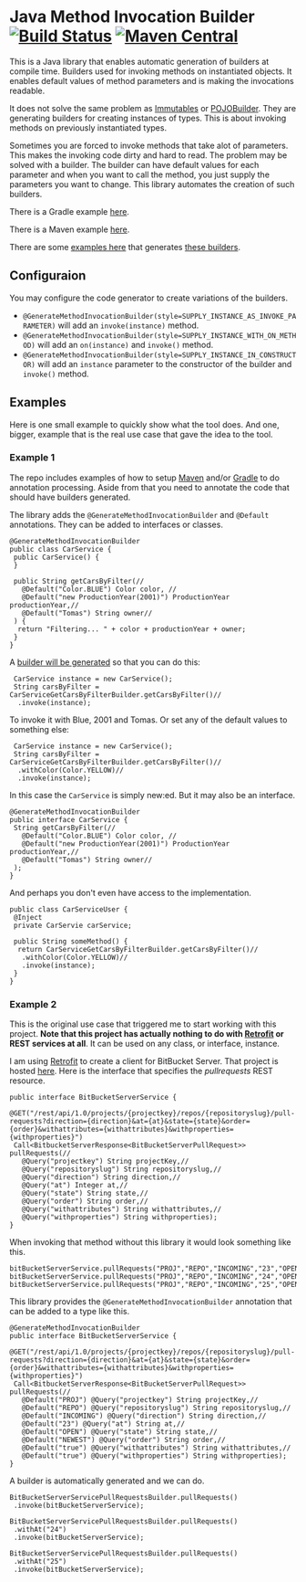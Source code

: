 # Java Method Invocation Builder [![Build Status](https://travis-ci.org/tomasbjerre/java-method-invocation-builder.svg?branch=master)](https://travis-ci.org/tomasbjerre/java-method-invocation-builder) [![Maven Central](https://maven-badges.herokuapp.com/maven-central/se.bjurr.jmib/java-method-invocation-builder/badge.svg)](https://maven-badges.herokuapp.com/maven-central/se.bjurr.jmib/java-method-invocation-builder)

This is a Java library that enables automatic generation of builders at compile time. Builders used for invoking methods on instantiated objects. It enables default values of method parameters and is making the invocations readable.

It does not solve the same problem as [Immutables](https://immutables.github.io/) or [POJOBuilder](https://github.com/mkarneim/pojobuilder). They are generating builders for creating instances of types. This is about invoking methods on previously instantiated types.

Sometimes you are forced to invoke methods that take alot of parameters. This makes the invoking code dirty and hard to read. The problem may be solved with a builder. The builder can have default values for each parameter and when you want to call the method, you just supply the parameters you want to change. This library automates the creation of such builders.

There is a Gradle example [here](https://github.com/tomasbjerre/java-method-invocation-builder/tree/master/example-gradle).

There is a Maven example [here](https://github.com/tomasbjerre/java-method-invocation-builder/tree/master/example-maven).

There are some [examples here](https://github.com/tomasbjerre/java-method-invocation-builder/tree/master/src/test/java/se/bjurr/jmib/testcases) that generates [these builders](https://github.com/tomasbjerre/java-method-invocation-builder/tree/master/src/test/expected/se/bjurr/jmib/testcases).


## Configuraion

You may configure the code generator to create variations of the builders.

 * `@GenerateMethodInvocationBuilder(style=SUPPLY_INSTANCE_AS_INVOKE_PARAMETER)` will add an `invoke(instance)` method.
 * `@GenerateMethodInvocationBuilder(style=SUPPLY_INSTANCE_WITH_ON_METHOD)` will add an `on(instance)` and `invoke()` method.
 * `@GenerateMethodInvocationBuilder(style=SUPPLY_INSTANCE_IN_CONSTRUCTOR)` will add an `instance` parameter to the constructor of the builder and `invoke()` method.


## Examples
Here is one small example to quickly show what the tool does. And one, bigger, example that is the real use case that gave the idea to the tool.

### Example 1

The repo includes examples of how to setup [Maven](https://github.com/tomasbjerre/java-method-invocation-builder/tree/master/example-maven) and/or [Gradle](https://github.com/tomasbjerre/java-method-invocation-builder/tree/master/example-gradle) to do annotation processing. Aside from that you need to annotate the code that should have builders generated.

The library adds the `@GenerateMethodInvocationBuilder` and `@Default` annotations. They can be added to interfaces or classes.
```
@GenerateMethodInvocationBuilder
public class CarService {
 public CarService() {
 }

 public String getCarsByFilter(//
   @Default("Color.BLUE") Color color, //
   @Default("new ProductionYear(2001)") ProductionYear productionYear,//
   @Default("Tomas") String owner//
 ) {
  return "Filtering... " + color + productionYear + owner;
 }
}
```

A [builder will be generated](https://github.com/tomasbjerre/java-method-invocation-builder/blob/master/src/test/expected/se/bjurr/jmib/testcases/CarServiceGetCarsByFilterBuilder.java) so that you can do this:
```
 CarService instance = new CarService();
 String carsByFilter = CarServiceGetCarsByFilterBuilder.getCarsByFilter()//
  .invoke(instance);
```
To invoke it with Blue, 2001 and Tomas. Or set any of the default values to something else:
```
 CarService instance = new CarService();
 String carsByFilter = CarServiceGetCarsByFilterBuilder.getCarsByFilter()//
  .withColor(Color.YELLOW)//
  .invoke(instance);
```

In this case the `CarService` is simply new:ed. But it may also be an interface.
```
@GenerateMethodInvocationBuilder
public interface CarService {
 String getCarsByFilter(//
   @Default("Color.BLUE") Color color, //
   @Default("new ProductionYear(2001)") ProductionYear productionYear,//
   @Default("Tomas") String owner//
 );
}
```

And perhaps you don't even have access to the implementation.
```
public class CarServiceUser {
 @Inject
 private CarServie carService;

 public String someMethod() {
  return CarServiceGetCarsByFilterBuilder.getCarsByFilter()//
   .withColor(Color.YELLOW)//
   .invoke(instance);
 }
}
```

### Example 2

This is the original use case that triggered me to start working with this project. **Note that this project has actually nothing to do with [Retrofit](http://square.github.io/retrofit/) or REST services at all**. It can be used on any class, or interface, instance.

I am using [Retrofit](http://square.github.io/retrofit/) to create a client for BitBucket Server. That project is hosted [here](https://github.com/tomasbjerre/bitbucket-server-java-client). Here is the interface that specifies the *pullrequests* REST resource.

```
public interface BitBucketServerService {
 @GET("/rest/api/1.0/projects/{projectkey}/repos/{repositoryslug}/pull-requests?direction={direction}&at={at}&state={state}&order={order}&withattributes={withattributes}&withproperties={withproperties}")
 Call<BitbucketServerResponse<BitBucketServerPullRequest>> pullRequests(//
   @Query("projectkey") String projectKey,//
   @Query("repositoryslug") String repositoryslug,//
   @Query("direction") String direction,//
   @Query("at") Integer at,//
   @Query("state") String state,//
   @Query("order") String order,//
   @Query("withattributes") String withattributes,//
   @Query("withproperties") String withproperties);
}
```

When invoking that method without this library it would look something like this.
```
bitBucketServerService.pullRequests("PROJ","REPO","INCOMING","23","OPEN","NEWEST","true","true");
bitBucketServerService.pullRequests("PROJ","REPO","INCOMING","24","OPEN","NEWEST","true","true");
bitBucketServerService.pullRequests("PROJ","REPO","INCOMING","25","OPEN","NEWEST","true","true");
```

This library provides the `@GenerateMethodInvocationBuilder` annotation that can be added to a type like this.
```
@GenerateMethodInvocationBuilder
public interface BitBucketServerService {
 @GET("/rest/api/1.0/projects/{projectkey}/repos/{repositoryslug}/pull-requests?direction={direction}&at={at}&state={state}&order={order}&withattributes={withattributes}&withproperties={withproperties}")
 Call<BitbucketServerResponse<BitBucketServerPullRequest>> pullRequests(//
   @Default("PROJ") @Query("projectkey") String projectKey,//
   @Default("REPO") @Query("repositoryslug") String repositoryslug,//
   @Default("INCOMING") @Query("direction") String direction,//
   @Default("23") @Query("at") String at,//
   @Default("OPEN") @Query("state") String state,//
   @Default("NEWEST") @Query("order") String order,//
   @Default("true") @Query("withattributes") String withattributes,//
   @Default("true") @Query("withproperties") String withproperties);
}
```

A builder is automatically generated and we can do.
```
BitBucketServerServicePullRequestsBuilder.pullRequests()
 .invoke(bitBucketServerService);

BitBucketServerServicePullRequestsBuilder.pullRequests()
 .withAt("24")
 .invoke(bitBucketServerService);

BitBucketServerServicePullRequestsBuilder.pullRequests()
 .withAt("25")
 .invoke(bitBucketServerService);
```
